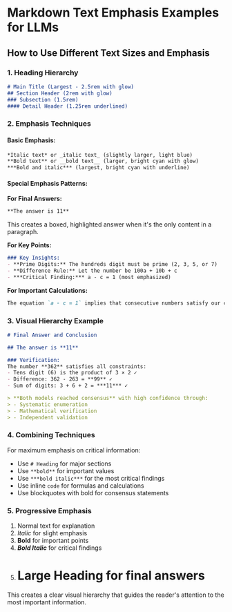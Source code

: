 # Markdown Text Emphasis Examples for LLMs

## How to Use Different Text Sizes and Emphasis

### 1. Heading Hierarchy
```markdown
# Main Title (Largest - 2.5rem with glow)
## Section Header (2rem with glow)
### Subsection (1.5rem)
#### Detail Header (1.25rem underlined)
```

### 2. Emphasis Techniques

#### Basic Emphasis:
```markdown
*Italic text* or _italic text_ (slightly larger, light blue)
**Bold text** or __bold text__ (larger, bright cyan with glow)
***Bold and italic*** (largest, bright cyan with underline)
```

#### Special Emphasis Patterns:

**For Final Answers:**
```markdown
**The answer is 11**
```
This creates a boxed, highlighted answer when it's the only content in a paragraph.

**For Key Points:**
```markdown
### Key Insights:
- **Prime Digits:** The hundreds digit must be prime (2, 3, 5, or 7)
- **Difference Rule:** Let the number be 100a + 10b + c
- ***Critical Finding:*** a - c = 1 (most emphasized)
```

**For Important Calculations:**
```markdown
The equation `a - c = 1` implies that consecutive numbers satisfy our constraint.
```

### 3. Visual Hierarchy Example

```markdown
# Final Answer and Conclusion

## The answer is **11**

### Verification:
The number **362** satisfies all constraints:
- Tens digit (6) is the product of 3 × 2 ✓
- Difference: 362 - 263 = **99** ✓
- Sum of digits: 3 + 6 + 2 = ***11*** ✓

> **Both models reached consensus** with high confidence through:
> - Systematic enumeration
> - Mathematical verification
> - Independent validation
```

### 4. Combining Techniques

For maximum emphasis on critical information:
- Use `# Heading` for major sections
- Use `**bold**` for important values
- Use `***bold italic***` for the most critical findings
- Use inline `code` for formulas and calculations
- Use blockquotes with bold for consensus statements

### 5. Progressive Emphasis

1. Normal text for explanation
2. *Italic* for slight emphasis
3. **Bold** for important points
4. ***Bold Italic*** for critical findings
5. # Large Heading for final answers

This creates a clear visual hierarchy that guides the reader's attention to the most important information.